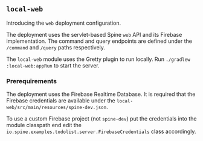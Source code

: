 ## `local-web`

Introducing the `web` deployment configuration.

The deployment uses the servlet-based Spine `web` API and its Firebase implementation. The command and query endpoints are defined under the `/command` and `/query` paths respectively.

The `local-web` module uses the Gretty plugin to run locally. Run `./gradlew :local-web:appRun` to start the server.

### Prerequirements

The deployment uses the Firebase Realtime Database. It is required that the Firebase credentials are available under the `local-web/src/main/resources/spine-dev.json`.

To use a custom Firebase project (not `spine-dev`) put the credentials into the module classpath end edit the `io.spine.examples.todolist.server.FirebaseCredentials` class accordingly.
